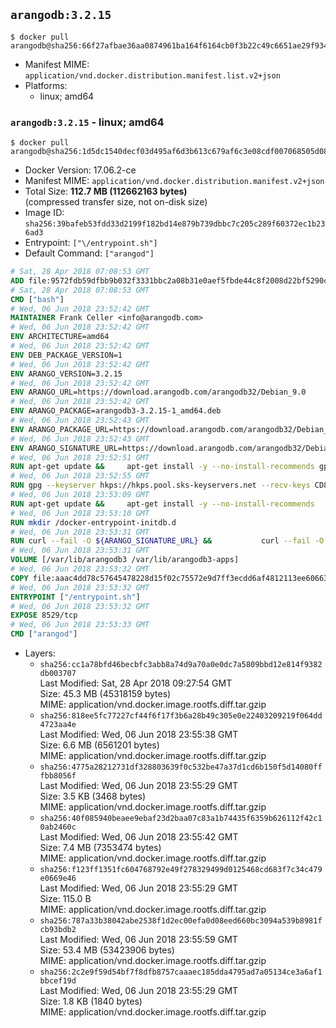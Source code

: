 ## `arangodb:3.2.15`

```console
$ docker pull arangodb@sha256:66f27afbae36aa0874961ba164f6164cb0f3b22c49c6651ae29f9349d6639cf0
```

-	Manifest MIME: `application/vnd.docker.distribution.manifest.list.v2+json`
-	Platforms:
	-	linux; amd64

### `arangodb:3.2.15` - linux; amd64

```console
$ docker pull arangodb@sha256:1d5dc1540decf03d495af6d3b613c679af6c3e08cdf007068505d08c3e1ffdf9
```

-	Docker Version: 17.06.2-ce
-	Manifest MIME: `application/vnd.docker.distribution.manifest.v2+json`
-	Total Size: **112.7 MB (112662163 bytes)**  
	(compressed transfer size, not on-disk size)
-	Image ID: `sha256:39bafeb53fdd33d2199f182bd14e879b739dbbc7c205c289f60372ec1b236ad3`
-	Entrypoint: `["\/entrypoint.sh"]`
-	Default Command: `["arangod"]`

```dockerfile
# Sat, 28 Apr 2018 07:08:53 GMT
ADD file:9572fdb59dfbb9b032f3331bbc2a08b31e0aef5fbde44c8f2008d22bf5290cf2 in / 
# Sat, 28 Apr 2018 07:08:53 GMT
CMD ["bash"]
# Wed, 06 Jun 2018 23:52:42 GMT
MAINTAINER Frank Celler <info@arangodb.com>
# Wed, 06 Jun 2018 23:52:42 GMT
ENV ARCHITECTURE=amd64
# Wed, 06 Jun 2018 23:52:42 GMT
ENV DEB_PACKAGE_VERSION=1
# Wed, 06 Jun 2018 23:52:42 GMT
ENV ARANGO_VERSION=3.2.15
# Wed, 06 Jun 2018 23:52:42 GMT
ENV ARANGO_URL=https://download.arangodb.com/arangodb32/Debian_9.0
# Wed, 06 Jun 2018 23:52:42 GMT
ENV ARANGO_PACKAGE=arangodb3-3.2.15-1_amd64.deb
# Wed, 06 Jun 2018 23:52:43 GMT
ENV ARANGO_PACKAGE_URL=https://download.arangodb.com/arangodb32/Debian_9.0/amd64/arangodb3-3.2.15-1_amd64.deb
# Wed, 06 Jun 2018 23:52:43 GMT
ENV ARANGO_SIGNATURE_URL=https://download.arangodb.com/arangodb32/Debian_9.0/amd64/arangodb3-3.2.15-1_amd64.deb.asc
# Wed, 06 Jun 2018 23:52:51 GMT
RUN apt-get update &&     apt-get install -y --no-install-recommends gpg dirmngr     &&     rm -rf /var/lib/apt/lists/*
# Wed, 06 Jun 2018 23:52:55 GMT
RUN gpg --keyserver hkps://hkps.pool.sks-keyservers.net --recv-keys CD8CB0F1E0AD5B52E93F41E7EA93F5E56E751E9B
# Wed, 06 Jun 2018 23:53:09 GMT
RUN apt-get update &&     apt-get install -y --no-install-recommends         libjemalloc1         ca-certificates         pwgen         curl     &&     rm -rf /var/lib/apt/lists/*
# Wed, 06 Jun 2018 23:53:10 GMT
RUN mkdir /docker-entrypoint-initdb.d
# Wed, 06 Jun 2018 23:53:31 GMT
RUN curl --fail -O ${ARANGO_SIGNATURE_URL} &&           curl --fail -O ${ARANGO_PACKAGE_URL} &&             gpg --verify ${ARANGO_PACKAGE}.asc &&     (echo arangodb3 arangodb3/password password test | debconf-set-selections) &&     (echo arangodb3 arangodb3/password_again password test | debconf-set-selections) &&     DEBIAN_FRONTEND="noninteractive" dpkg -i ${ARANGO_PACKAGE} &&     rm -rf /var/lib/arangodb3/* &&     sed -ri         -e 's!127\.0\.0\.1!0.0.0.0!g'         -e 's!^(file\s*=).*!\1 -!'         -e 's!^#\s*uid\s*=.*!uid = arangodb!'         -e 's!^#\s*gid\s*=.*!gid = arangodb!'         /etc/arangodb3/arangod.conf     &&     rm -f ${ARANGO_PACKAGE}*
# Wed, 06 Jun 2018 23:53:31 GMT
VOLUME [/var/lib/arangodb3 /var/lib/arangodb3-apps]
# Wed, 06 Jun 2018 23:53:32 GMT
COPY file:aaac4dd78c57645478228d15f02c75572e9d7ff3ecdd6af4812113ee60663d86 in /entrypoint.sh 
# Wed, 06 Jun 2018 23:53:32 GMT
ENTRYPOINT ["/entrypoint.sh"]
# Wed, 06 Jun 2018 23:53:32 GMT
EXPOSE 8529/tcp
# Wed, 06 Jun 2018 23:53:33 GMT
CMD ["arangod"]
```

-	Layers:
	-	`sha256:cc1a78bfd46becbfc3abb8a74d9a70a0e0dc7a5809bbd12e814f9382db003707`  
		Last Modified: Sat, 28 Apr 2018 09:27:54 GMT  
		Size: 45.3 MB (45318159 bytes)  
		MIME: application/vnd.docker.image.rootfs.diff.tar.gzip
	-	`sha256:818ee5fc77227cf44f6f17f3b6a28b49c305e0e22403209219f064dd4723aa4e`  
		Last Modified: Wed, 06 Jun 2018 23:55:38 GMT  
		Size: 6.6 MB (6561201 bytes)  
		MIME: application/vnd.docker.image.rootfs.diff.tar.gzip
	-	`sha256:4775a28212731df328803639f0c532be47a37d1cd6b150f5d14080fffbb8056f`  
		Last Modified: Wed, 06 Jun 2018 23:55:29 GMT  
		Size: 3.5 KB (3468 bytes)  
		MIME: application/vnd.docker.image.rootfs.diff.tar.gzip
	-	`sha256:40f085940beaee9ebaf23d2baa07c83a1b74435f6359b626112f42c10ab2460c`  
		Last Modified: Wed, 06 Jun 2018 23:55:42 GMT  
		Size: 7.4 MB (7353474 bytes)  
		MIME: application/vnd.docker.image.rootfs.diff.tar.gzip
	-	`sha256:f123ff1351fc604768792e49f278329499d0125468cd683f7c34c479e0669e46`  
		Last Modified: Wed, 06 Jun 2018 23:55:29 GMT  
		Size: 115.0 B  
		MIME: application/vnd.docker.image.rootfs.diff.tar.gzip
	-	`sha256:787a33b38042abe2538f1d2ec00efa0d08eed660bc3094a539b8981fcb93bdb2`  
		Last Modified: Wed, 06 Jun 2018 23:55:59 GMT  
		Size: 53.4 MB (53423906 bytes)  
		MIME: application/vnd.docker.image.rootfs.diff.tar.gzip
	-	`sha256:2c2e9f59d54bf7f8dfb8757caaaec185dda4795ad7a05134ce3a6af1bbcef19d`  
		Last Modified: Wed, 06 Jun 2018 23:55:29 GMT  
		Size: 1.8 KB (1840 bytes)  
		MIME: application/vnd.docker.image.rootfs.diff.tar.gzip
